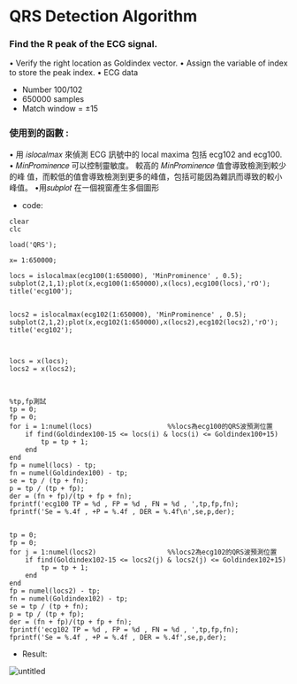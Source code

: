 # QRS Detection Algorithm 

### Find the R peak of the ECG signal. 
• Verify the right location as Goldindex vector. 
• Assign the variable of index to store the peak index. 
• ECG data 
- Number 100/102 
- 650000 samples 
- Match window = ±15 

### 使用到的函數 :
• 用 𝑖𝑠𝑙𝑜𝑐𝑎𝑙𝑚𝑎𝑥 來偵測 ECG 訊號中的 local maxima 包括 ecg102 and ecg100. 
• 𝑀𝑖𝑛𝑃𝑟𝑜𝑚𝑖𝑛𝑒𝑛𝑐𝑒 可以控制靈敏度。 較高的 𝑀𝑖𝑛𝑃𝑟𝑜𝑚𝑖𝑛𝑒𝑛𝑐𝑒 值會導致檢測到較少的峰
值，而較低的值會導致檢測到更多的峰值，包括可能因為雜訊而導致的較小峰值。 
•用𝑠𝑢𝑏𝑝𝑙𝑜𝑡 在㇐個視窗產生多個圖形

* code:

```
clear
clc

load('QRS');

x= 1:650000;

locs = islocalmax(ecg100(1:650000), 'MinProminence' , 0.5);
subplot(2,1,1);plot(x,ecg100(1:650000),x(locs),ecg100(locs),'rO');
title('ecg100');


locs2 = islocalmax(ecg102(1:650000), 'MinProminence' , 0.5);
subplot(2,1,2);plot(x,ecg102(1:650000),x(locs2),ecg102(locs2),'rO');
title('ecg102');



locs = x(locs);
locs2 = x(locs2);



%tp,fp測試
tp = 0;
fp = 0;
for i = 1:numel(locs)                   %%locs為ecg100的QRS波預測位置
    if find(Goldindex100-15 <= locs(i) & locs(i) <= Goldindex100+15)    
        tp = tp + 1;
    end
end
fp = numel(locs) - tp;
fn = numel(Goldindex100) - tp;
se = tp / (tp + fn);
p = tp / (tp + fp);
der = (fn + fp)/(tp + fp + fn);
fprintf('ecg100 TP = %d , FP = %d , FN = %d , ',tp,fp,fn);
fprintf('Se = %.4f , +P = %.4f , DER = %.4f\n',se,p,der);


tp = 0;
fp = 0;
for j = 1:numel(locs2)                  %%locs2為ecg102的QRS波預測位置
    if find(Goldindex102-15 <= locs2(j) & locs2(j) <= Goldindex102+15)
        tp = tp + 1;
    end
end
fp = numel(locs2) - tp;
fn = numel(Goldindex102) - tp;
se = tp / (tp + fn);
p = tp / (tp + fp);
der = (fn + fp)/(tp + fp + fn);
fprintf('ecg102 TP = %d , FP = %d , FN = %d , ',tp,fp,fn);
fprintf('Se = %.4f , +P = %.4f , DER = %.4f',se,p,der);

```

* Result:

![untitled](https://user-images.githubusercontent.com/68816726/236611851-6841ca07-bf2e-4587-b80c-f0cf6a528e40.jpg)

